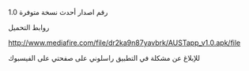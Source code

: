 رقم اصدار أحدث نسخة متوفرة 1.0

روابط التحميل

http://www.mediafire.com/file/dr2ka9n87yavbrk/AUSTapp_v1.0.apk/file

للإبلاغ عن مشكلة في التطبيق راسلوني على صفحتي على الفيسبوك
